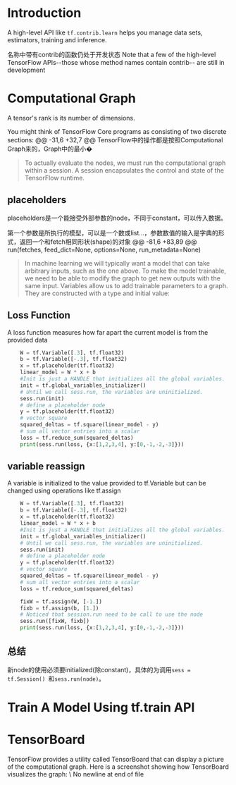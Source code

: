 # Introduction

A high-level API like ```tf.contrib.learn``` helps you manage data sets, estimators, training and inference.

名称中带有contrib的函数仍处于开发状态
Note that a few of the high-level TensorFlow APIs--those whose method names contain contrib-- are still in development


# Computational Graph
A tensor's rank is its number of dimensions.

You might think of TensorFlow Core programs as consisting of two discrete sections:
@@ -31,6 +32,7 @@ TensorFlow中的操作都是按照Computational Graph来的，Graph中的最小�

> To actually evaluate the nodes, we must run the computational graph within a session. A session encapsulates the control and state of the TensorFlow runtime.

## placeholders
placeholders是一个能接受外部参数的node，不同于constant，可以传入数据。

第一个参数是所执行的模型，可以是一个数或list...，参数数值的输入是字典的形式，返回一个和fetch相同形状(shape)的对象
@@ -81,6 +83,89 @@ run(fetches, feed_dict=None, options=None, run_metadata=None)

> In machine learning we will typically want a model that can take arbitrary inputs, such as the one above. To make the model trainable, we need to be able to modify the graph to get new outputs with the same input. Variables allow us to add trainable parameters to a graph. They are constructed with a type and initial value:

## Loss Function

A loss function measures how far apart the current model is from the provided data

```python
    W = tf.Variable([.3], tf.float32)
    b = tf.Variable([-.3], tf.float32)
    x = tf.placeholder(tf.float32)
    linear_model = W * x + b
    #Init is just a HANDLE that initializes all the global variables.
    init = tf.global_variables_initializer()
    # Until we call sess.run, the variables are uninitialized.
    sess.run(init)
    # define a placeholder node
    y = tf.placeholder(tf.float32)
    # vector square
    squared_deltas = tf.square(linear_model - y)
    # sum all vector entries into a scalar
    loss = tf.reduce_sum(squared_deltas)
    print(sess.run(loss, {x:[1,2,3,4], y:[0,-1,-2,-3]}))
```

## variable reassign

A variable is initialized to the value provided to tf.Variable but can be changed using operations like tf.assign

```python
    W = tf.Variable([.3], tf.float32)
    b = tf.Variable([-.3], tf.float32)
    x = tf.placeholder(tf.float32)
    linear_model = W * x + b
    #Init is just a HANDLE that initializes all the global variables.
    init = tf.global_variables_initializer()
    # Until we call sess.run, the variables are uninitialized.
    sess.run(init)
    # define a placeholder node
    y = tf.placeholder(tf.float32)
    # vector square
    squared_deltas = tf.square(linear_model - y)
    # sum all vector entries into a scalar
    loss = tf.reduce_sum(squared_deltas)

    fixW = tf.assign(W, [-1.])
    fixb = tf.assign(b, [1.])
    # Noticed that session.run need to be call to use the node
    sess.run([fixW, fixb])
    print(sess.run(loss, {x:[1,2,3,4], y:[0,-1,-2,-3]}))
```



## 总结

新node的使用必须要initialized(除constant)，具体的为调用```sess = tf.Session() ```和```sess.run(node)```。




# Train A Model Using tf.train API










# TensorBoard
TensorFlow provides a utility called TensorBoard that can display a picture of the computational graph. Here is a screenshot showing how TensorBoard visualizes the graph:
\ No newline at end of file